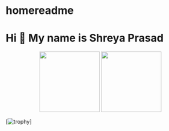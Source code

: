 # homereadme



Hi 👋 My name is Shreya Prasad
==============================



<p align="center"> <img src="https://octodex.github.com/images/daftpunktocat-thomas.gif" height="160px" width="160px"> <img src="https://octodex.github.com/images/daftpunktocat-guy.gif" height="160px" width="160px"> </p>

[![trophy](https://github-profile-trophy.vercel.app/?username=ashishkumarpalai)]
